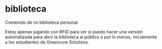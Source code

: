 # biblioteca
Contenido de mi biblioteca personal

Estoy apenas jugando con RFID para ver si puedo hacer una versión automatizada para abrir la biblioteca al público o por lo menos, inicialmente a los estudiantes de Greencore Solutions.
